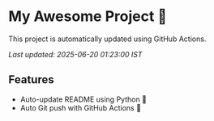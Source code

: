 # My Awesome Project 🚀

This project is automatically updated using GitHub Actions.

_Last updated: 2025-06-20 01:23:00 IST_

## Features
- Auto-update README using Python 🐍
- Auto Git push with GitHub Actions 🤖
